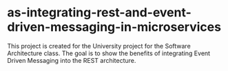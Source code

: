 # as-integrating-rest-and-event-driven-messaging-in-microservices
This project is created for the University project for the Software Architecture class. The goal is to show the benefits of integrating Event Driven Messaging into the REST architecture. 
